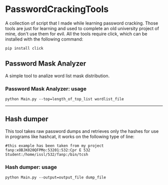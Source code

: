# PasswordCrackingTools

A collection of script that I made while learning password cracking. Those tools are just for learning and used to complete an old university project of mine, don't use them for evil. All the tools require click, which can be installed with the following command:

```console
pip install click
```

## Password Mask Analyzer

A simple tool to analize word list mask distribution.

### Password Mask Analyzer: usage

```console
python Main.py --top=length_of_top_list wordlist_file
```

---

## Hash dumper

This tool takes raw password dumps and retrieves only the hashes for use in programs like hashcat, it works on the following type of line:

```console
#this example has been taken from my project
fanp:xOBJK020QFPMo:53201:532:Cpr E 532 Student:/home/issl/532/fanp:/bin/tcsh 
```

### Hash dumper: usage

```console
python Main.py --output=output_file dump_file
```
